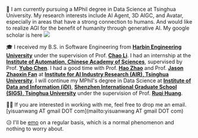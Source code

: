 👋 I am currently pursuing a MPhil degree in Data Science at Tsinghua University. My research interests include AI Agent, 3D AIGC, and Avatar, especially in areas that have a strong connection to humans. And would like to realize AGI for the benefit of humanity through generative AI.
My google scholar is here <a href='https://scholar.google.com/citations?user=uVMnzPMAAAAJ'><img src="https://img.shields.io/endpoint?logo=Google%20Scholar&url=https%3A%2F%2Fcdn.jsdelivr.net%2Fgh%2Fyisuanwang%2Fyisuanwang.github.io@google-scholar-stats%2Fgs_data_shieldsio.json&labelColor=f6f6f6&color=9cf&style=flat&label=citations"></a>

🎓 I received my B.S. in Software Engineering from **[Harbin Engineering University](https://english.hrbeu.edu.cn/)** under the supervision of Prof. **[Chao Li](https://mohub.net/help/MoHub/UserServiceCases/Cases1.html#%E6%95%99%E5%B8%88%E4%BB%8B%E7%BB%8D)**.
I had an internship at the **[Institute of Automation, Chinese Academy of Sciences](http://english.ia.cas.cn/)**, supervised by Prof. **[Yubo Chen](https://scholar.google.com/citations?hl=en&user=9z7GPxIAAAAJ)**.
I had a good time with Prof. **[Hao Zhao](https://scholar.google.com/citations?hl=en&user=ygQznUQAAAAJ)** and Prof. **[Jason Zhaoxin Fan](https://scholar.google.com/citations?user=JHvyYDQAAAAJ)** at **[Institute for AI Industry Research (AIR), Tsinghua University](https://air.tsinghua.edu.cn/en/)**.
I will continue my MPhil's degree in Data Science at **[Institute of Data and Information (iDI)](https://www.sigs.tsinghua.edu.cn/en/Institute_of_Data_and_Information/)**, **[ Shenzhen International Graduate School (SIGS), Tsinghua University](https://www.sigs.tsinghua.edu.cn/en/)** under the supervision of Prof. **[Ruqi Huang](https://scholar.google.com/citations?user=cgRY63gAAAAJ&hl=en&oi=ao)**.

🙋‍♂️ If you are interested in working with me, feel free to drop me an email. [yisuanwang AT gmail DOT com](mailto:yisuanwang AT gmail DOT com)

😥 I'll be [emo](https://yisuanwang.github.io/emo) on a regular basis, which is a normal phenomenon and nothing to worry about.
